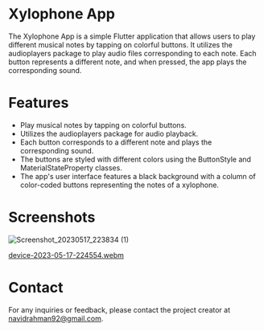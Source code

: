 # Xylophone App
The Xylophone App is a simple Flutter application that allows users to play different musical notes by tapping on colorful buttons. It utilizes the audioplayers package to play audio files corresponding to each note. Each button represents a different note, and when pressed, the app plays the corresponding sound.

# Features
- Play musical notes by tapping on colorful buttons.
- Utilizes the audioplayers package for audio playback.
- Each button corresponds to a different note and plays the corresponding sound.
- The buttons are styled with different colors using the ButtonStyle and MaterialStateProperty classes.
- The app's user interface features a black background with a column of color-coded buttons representing the notes of a xylophone.

# Screenshots
![Screenshot_20230517_223834 (1)](https://github.com/Navid-Rahman/Xylophone_Flutter/assets/77515075/2eb8185b-bd0c-42e2-a8ab-5af56b1395e2)

[device-2023-05-17-224554.webm](https://github.com/Navid-Rahman/Xylophone_Flutter/assets/77515075/aa3ae3c7-08fe-4fee-abe3-d1b15ced356e)


# Contact
For any inquiries or feedback, please contact the project creator at navidrahman92@gmail.com.

